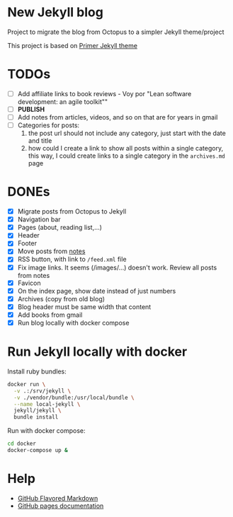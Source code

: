 # New Jekyll blog

Project to migrate the blog from Octopus to a simpler Jekyll theme/project

This project is based on [Primer Jekyll theme]

# TODOs

- [ ] Add affiliate links to book reviews
      - Voy por "Lean software development: an agile toolkit""
- [ ] **PUBLISH**
- [ ] Add notes from articles, videos, and so on that are for years in gmail
- [ ] Categories for posts:
    1. the post url should not include any category, just start with the date and title
    2. how could I create a link to show all posts within a single category, this way, I could
    create links to a single category in the `archives.md` page

# DONEs

- [x] Migrate posts from Octopus to Jekyll 
- [x] Navigation bar
- [x] Pages (about, reading list,...)
- [x] Header
- [x] Footer
- [x] Move posts from [notes]
- [x] RSS button, with link to `/feed.xml` file
- [x] Fix image links. It seems (/images/...) doesn't work. Review all posts from notes
- [x] Favicon
- [x] On the index page, show date instead of just numbers
- [x] Archives (copy from old blog)
- [x] Blog header must be same width that content
- [x] Add books from gmail
- [x] Run blog locally with docker compose

# Run Jekyll locally with docker

Install ruby bundles:

```bash
docker run \
  -v .:/srv/jekyll \
  -v ./vendor/bundle:/usr/local/bundle \
  --name local-jekyll \
  jekyll/jekyll \
  bundle install
```

Run with docker compose:

```bash
cd docker
docker-compose up &
```

# Help

- [GitHub Flavored Markdown]
- [GitHub pages documentation] 

[Primer Jekyll theme]: https://github.com/pages-themes/primer
[GitHub Flavored Markdown]: https://guides.github.com/features/mastering-markdown/
[GitHub pages documentation]: https://help.github.com/categories/github-pages-basics/ 
[notes]: https://github.com/rchavarria/notes
